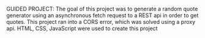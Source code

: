GUIDED PROJECT: 
The goal of this project was to generate a random quote generator using an asynchronous fetch request to a REST api in order to get quotes.
This project ran into a CORS error, which was solved using a proxy api.
HTML, CSS, JavaScript were used to create this project
